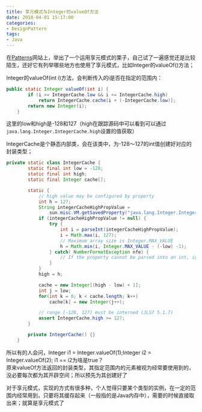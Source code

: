 ```yaml
---
title: 享元模式与Integer的valueOf方法
date: 2018-04-01 15:17:00
categories:
- DesignPattern
tags:
- Java
---  
```


在[Patterns](http://java-design-patterns.com/patterns/flyweight/)网站上，举出了一个运用享元模式的栗子，自己试了一遍感觉还是比较陌生，还好它有列举哪些地方也使用了享元模式，比如Integer的valueOf()方法；  

Integer的valueOf(int i)方法，会判断传入的i是否在指定的范围内：  
```java
public static Integer valueOf(int i) {
        if (i >= IntegerCache.low && i <= IntegerCache.high)
            return IntegerCache.cache[i + (-IntegerCache.low)];
        return new Integer(i);
    }
```  
这里的low和high是-128和127（high在跟踪源码中可以看到可以通过`java.lang.Integer.IntegerCache.high`设置的值获取）  

IntegerCache是个静态内部类，会在该类中，为-128～127的int值创建好对应的封装类型；  

```java
private static class IntegerCache {
        static final int low = -128;
        static final int high;
        static final Integer cache[];

        static {
            // high value may be configured by property
            int h = 127;
            String integerCacheHighPropValue =
                sun.misc.VM.getSavedProperty("java.lang.Integer.IntegerCache.high");
            if (integerCacheHighPropValue != null) {
                try {
                    int i = parseInt(integerCacheHighPropValue);
                    i = Math.max(i, 127);
                    // Maximum array size is Integer.MAX_VALUE
                    h = Math.min(i, Integer.MAX_VALUE - (-low) -1);
                } catch( NumberFormatException nfe) {
                    // If the property cannot be parsed into an int, ignore it.
                }
            }
            high = h;

            cache = new Integer[(high - low) + 1];
            int j = low;
            for(int k = 0; k < cache.length; k++)
                cache[k] = new Integer(j++);

            // range [-128, 127] must be interned (JLS7 5.1.7)
            assert IntegerCache.high >= 127;
        }

        private IntegerCache() {}
    }
```  

所以有的人会问，Integer i1 = Integer.valueOf(1);Integer i2 = Integer.valueOf(2); i1 == i2为啥是true？  
原来valueOf方法返回的封装类型，其指定范围内的元素被视为经常要使用到的，没必要每次都为其开辟空间；所以预先为其创建好了  

对于享元模式，实现的方式有很多种，个人觉得只要某个类型的实例，在一定的范围内经常用到，只要将其缓存起来（一般指的是Java内存中），需要的时候直接取出来；就算是享元模式了